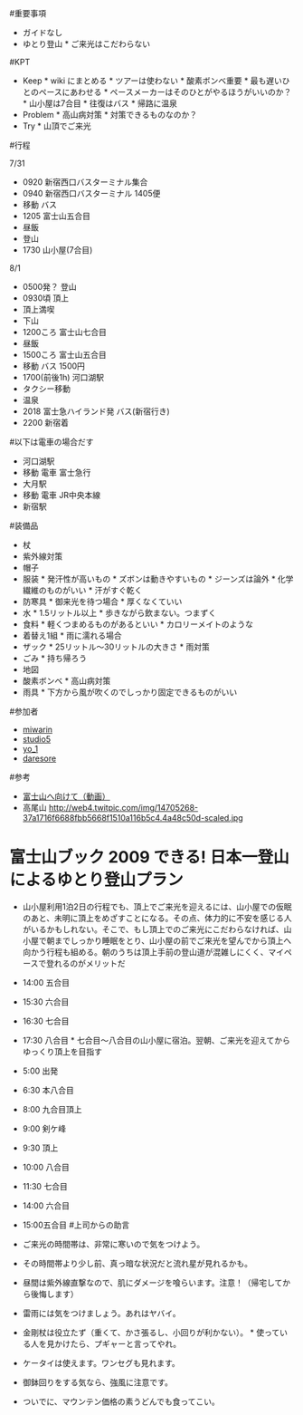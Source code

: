 #重要事項

* ガイドなし
* ゆとり登山
       * ご来光はこだわらない

#KPT

* Keep
       * wiki にまとめる
       * ツアーは使わない
       * 酸素ボンベ重要
       * 最も遅いひとのペースにあわせる
       * ペースメーカーはそのひとがやるほうがいいのか？
       * 山小屋は7合目
       * 往復はバス
       * 帰路に温泉
* Problem
       * 高山病対策
           * 対策できるものなのか？
* Try
       * 山頂でご来光

#行程

7/31

* 0920 新宿西口バスターミナル集合
* 0940 新宿西口バスターミナル 1405便
* 移動 バス
* 1205 富士山五合目
* 昼飯
* 登山
* 1730 山小屋(7合目)

8/1

* 0500発？ 登山
* 0930頃 頂上
* 頂上満喫
* 下山
* 1200ころ 富士山七合目
* 昼飯
* 1500ころ 富士山五合目
* 移動 バス 1500円
* 1700(前後1h) 河口湖駅
* タクシー移動
* 温泉
* 2018 富士急ハイランド発 バス(新宿行き)
* 2200 新宿着

#以下は電車の場合だす
* 河口湖駅
* 移動 電車 富士急行
* 大月駅
* 移動 電車 JR中央本線
* 新宿駅

#装備品

* 杖
* 紫外線対策
* 帽子
* 服装
       * 発汗性が高いもの
       * ズボンは動きやすいもの
       * ジーンズは論外
       * 化学繊維のものがいい
       * 汗がすぐ乾く
* 防寒具
       * 御来光を待つ場合
       * 厚くなくていい
* 水
       * 1.5リットル以上
       * 歩きながら飲まない。つまずく
* 食料
       * 軽くつまめるものがあるといい
       * カロリーメイトのような
* 着替え1組
       * 雨に濡れる場合
* ザック
       * 25リットル〜30リットルの大きさ
       * 雨対策
* ごみ
       * 持ち帰ろう
* 地図
* 酸素ボンベ
       * 高山病対策
* 雨具
       * 下方から風が吹くのでしっかり固定できるものがいい

#参加者

* [miwarin](http://twitter.com/miwarin)
* [studio5](http://twitter.com/studio5)
* [yo_1](http://twitter.com/yo_1)
* [daresore](http://twitter.com/daresore)

#参考
* [富士山へ向けて（動画）](http://www.youtube.com/watch?v=W8b3V0CWmNQ)
* 高尾山 http://web4.twitpic.com/img/14705268-37a1716f6688fbb5668f1510a116b5c4.4a48c50d-scaled.jpg

# 富士山ブック 2009 できる! 日本一登山によるゆとり登山プラン
* 山小屋利用1泊2日の行程でも、頂上でご来光を迎えるには、山小屋での仮眠のあと、未明に頂上をめざすことになる。その点、体力的に不安を感じる人がいるかもしれない。そこで、もし頂上でのご来光にこだわらなければ、山小屋で朝までしっかり睡眠をとり、山小屋の前でご来光を望んでから頂上へ向かう行程も組める。朝のうちは頂上手前の登山道が混雑しにくく、マイペースで登れるのがメリットだ
* 14:00 五合目
* 15:30 六合目
* 16:30 七合目
* 17:30 八合目
       * 七合目〜八合目の山小屋に宿泊。翌朝、ご来光を迎えてからゆっくり頂上を目指す
* 5:00 出発
* 6:30 本八合目
* 8:00 九合目頂上
* 9:00 剣ケ峰
* 9:30 頂上
* 10:00 八合目
* 11:30 七合目
* 14:00 六合目
* 15:00五合目
#上司からの助言

* ご来光の時間帯は、非常に寒いので気をつけよう。
* その時間帯より少し前、真っ暗な状況だと流れ星が見れるかも。
* 昼間は紫外線直撃なので、肌にダメージを喰らいます。注意！（帰宅してから後悔します）
* 雷雨には気をつけましょう。あれはヤバイ。
* 金剛杖は役立たず（重くて、かさ張るし、小回りが利かない）。
       * 使っている人を見かけたら、プギャーと言ってやれ。
* ケータイは使えます。ワンセグも見れます。
* 御鉢回りをする気なら、強風に注意です。
* ついでに、マウンテン価格の素うどんでも食ってこい。
